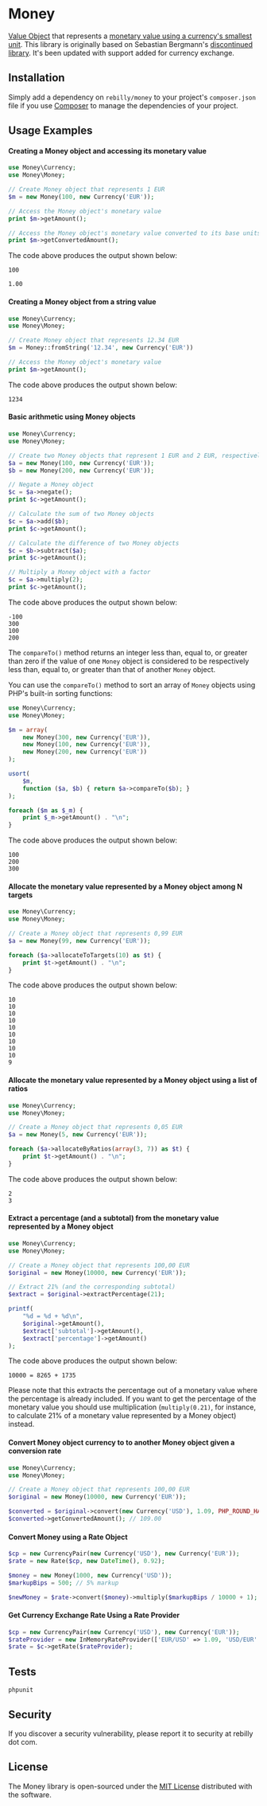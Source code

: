 # Money

[Value Object](http://martinfowler.com/bliki/ValueObject.html) that represents a [monetary value using a currency's smallest unit](http://martinfowler.com/eaaCatalog/money.html).  This library is originally based on Sebastian Bergmann's [discontinued library](https://github.com/sebastianbergmann/money).  It's been updated with support added for currency exchange.

## Installation

Simply add a dependency on `rebilly/money` to your project's `composer.json` file if you use [Composer](https://getcomposer.org/) to manage the dependencies of your project.

## Usage Examples

#### Creating a Money object and accessing its monetary value

```php
use Money\Currency;
use Money\Money;

// Create Money object that represents 1 EUR
$m = new Money(100, new Currency('EUR'));

// Access the Money object's monetary value
print $m->getAmount();

// Access the Money object's monetary value converted to its base units
print $m->getConvertedAmount();
```

The code above produces the output shown below:

    100
    
    1.00

#### Creating a Money object from a string value

```php
use Money\Currency;
use Money\Money;

// Create Money object that represents 12.34 EUR
$m = Money::fromString('12.34', new Currency('EUR'))

// Access the Money object's monetary value
print $m->getAmount();
```

The code above produces the output shown below:

    1234


#### Basic arithmetic using Money objects

```php
use Money\Currency;
use Money\Money;

// Create two Money objects that represent 1 EUR and 2 EUR, respectively
$a = new Money(100, new Currency('EUR'));
$b = new Money(200, new Currency('EUR'));

// Negate a Money object
$c = $a->negate();
print $c->getAmount();

// Calculate the sum of two Money objects
$c = $a->add($b);
print $c->getAmount();

// Calculate the difference of two Money objects
$c = $b->subtract($a);
print $c->getAmount();

// Multiply a Money object with a factor
$c = $a->multiply(2);
print $c->getAmount();
```

The code above produces the output shown below:

    -100
    300
    100
    200


The `compareTo()` method returns an integer less than, equal to, or greater than
zero if the value of one `Money` object is considered to be respectively less
than, equal to, or greater than that of another `Money` object.

You can use the `compareTo()` method to sort an array of `Money` objects using
PHP's built-in sorting functions:

```php
use Money\Currency;
use Money\Money;

$m = array(
    new Money(300, new Currency('EUR')),
    new Money(100, new Currency('EUR')),
    new Money(200, new Currency('EUR'))
);

usort(
    $m,
    function ($a, $b) { return $a->compareTo($b); }
);

foreach ($m as $_m) {
    print $_m->getAmount() . "\n";
}
```

The code above produces the output shown below:

    100
    200
    300

#### Allocate the monetary value represented by a Money object among N targets

```php
use Money\Currency;
use Money\Money;

// Create a Money object that represents 0,99 EUR
$a = new Money(99, new Currency('EUR'));

foreach ($a->allocateToTargets(10) as $t) {
    print $t->getAmount() . "\n";
}
```

The code above produces the output shown below:

    10
    10
    10
    10
    10
    10
    10
    10
    10
    9

#### Allocate the monetary value represented by a Money object using a list of ratios

```php
use Money\Currency;
use Money\Money;

// Create a Money object that represents 0,05 EUR
$a = new Money(5, new Currency('EUR'));

foreach ($a->allocateByRatios(array(3, 7)) as $t) {
    print $t->getAmount() . "\n";
}
```

The code above produces the output shown below:

    2
    3

#### Extract a percentage (and a subtotal) from the monetary value represented by a Money object

```php
use Money\Currency;
use Money\Money;

// Create a Money object that represents 100,00 EUR
$original = new Money(10000, new Currency('EUR'));

// Extract 21% (and the corresponding subtotal)
$extract = $original->extractPercentage(21);

printf(
    "%d = %d + %d\n",
    $original->getAmount(),
    $extract['subtotal']->getAmount(),
    $extract['percentage']->getAmount()
);
```

The code above produces the output shown below:

    10000 = 8265 + 1735

Please note that this extracts the percentage out of a monetary value where the
percentage is already included. If you want to get the percentage of the
monetary value you should use multiplication (`multiply(0.21)`, for instance,
to calculate 21% of a monetary value represented by a Money object) instead.

#### Convert Money object currency to to another Money object given a conversion rate 

```php
use Money\Currency;
use Money\Money;

// Create a Money object that represents 100,00 EUR
$original = new Money(10000, new Currency('EUR'));

$converted = $original->convert(new Currency('USD'), 1.09, PHP_ROUND_HALF_UP);
$converted->getConvertedAmount(); // 109.00
```

#### Convert Money using a Rate Object

```php
$cp = new CurrencyPair(new Currency('USD'), new Currency('EUR'));
$rate = new Rate($cp, new DateTime(), 0.92);

$money = new Money(1000, new Currency('USD'));
$markupBips = 500; // 5% markup

$newMoney = $rate->convert($money)->multiply($markupBips / 10000 + 1);
```

#### Get Currency Exchange Rate Using a Rate Provider

```php
$cp = new CurrencyPair(new Currency('USD'), new Currency('EUR'));
$rateProvider = new InMemoryRateProvider(['EUR/USD' => 1.09, 'USD/EUR' => 0.9172], new DateTime());
$rate = $c->getRate($rateProvider);
```

## Tests

```
phpunit
```

## Security

If you discover a security vulnerability, please report it to security at rebilly dot com.

## License

The Money library is open-sourced under the [MIT License](./LICENSE) distributed with the software. 
